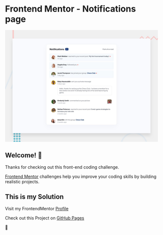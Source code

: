 # Frontend Mentor - Notifications page

![Design preview for the Notifications page coding challenge](./design/desktop-preview.jpg)

## Welcome! 👋

Thanks for checking out this front-end coding challenge.

[Frontend Mentor](https://www.frontendmentor.io) challenges help you improve your coding skills by building realistic projects.



## This is my Solution

Visit my FrontendMentor [Profile](https://www.frontendmentor.io/profile/style-x) 

Check out this Project on [GitHub Pages](https://style-x.github.io/notifications-page)

 🚀
